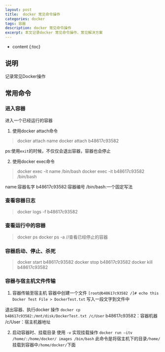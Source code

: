 ```yaml
---
layout: post
title:  docker 常见命令操作
categories: docker
tags: 容器
description: docker 常见命令操作
excerpt: 本文记录docker 常见命令操作、常见解决方案
---
```


* content
{:toc}

## 说明
  记录常见Docker操作
## 常用命令
### 进入容器
进入一个已经运行的容器
1. 使用docker attach命令
> docker attach name
> docker attach b48617c93582

ps:使用`exit`的时候，不仅仅会退出容器，容器也会停止

2. 使用docker exec命令
> docker exec -it name /bin/bash
> docker exec -it b48617c93582 /bin/bash  

name:容器名字
b48617c93582:容器编号
/bin/bash:一个固定写法

### 查看容器日志
> docker logs -f b48617c93582

### 查看运行中的容器
> docker ps
> docker ps -a //查看已经停止的容器

### 容器启动、停止、杀死
> docker start b48617c93582
> docker stop b48617c93582
> docker kill b48617c93582

### 容器与宿主机文件传输
1. 容器传输至宿主机
容器中创建一个文件
`[root@b48617c93582 /]# echo this Docker Test File > DockerTest.txt`
写入一段文字到文件中

 退出容器、执行docker 操作
`docker cp b48617c93582:/mnt/disk/DockerTest.txt /c/User`
b48617c93582：容器机器
/c/User：宿主机器地址

2. 启动容器时、挂载目录
使用 `-v` 实现挂载操作
`docker run –itv /home/:/home/docker/ images /bin/bash`
此命令是将宿主机下的目录`/home/`挂载到容器中`/home/docker/`下面